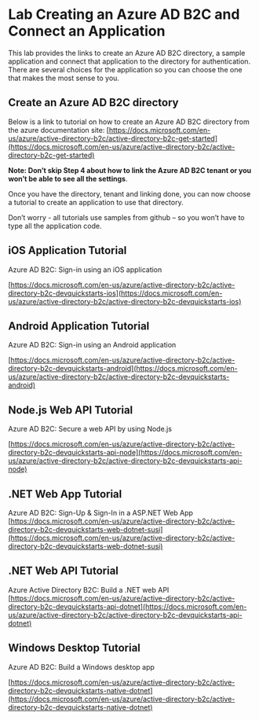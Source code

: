 ﻿# Lab Creating an Azure AD B2C and Connect an Application

This lab provides the links to create an Azure AD B2C directory, a sample application and connect that application to the directory for authentication.  There are several choices for the application so you can choose the one that makes the most sense to you.

## Create an Azure AD B2C directory
Below is a link to tutorial on how to create an Azure AD B2C directory from the azure documentation site:
[https://docs.microsoft.com/en-us/azure/active-directory-b2c/active-directory-b2c-get-started](https://docs.microsoft.com/en-us/azure/active-directory-b2c/active-directory-b2c-get-started)

**Note: Don’t skip Step 4 about how to link the Azure AD B2C tenant or you won’t be able to see all the settings**.

Once you have the directory, tenant and linking done, you can now choose a tutorial to create an application to use that directory.

Don’t worry - all tutorials use samples from github – so you won’t have to type all the application code.

## iOS Application Tutorial

Azure AD B2C: Sign-in using an iOS application

[https://docs.microsoft.com/en-us/azure/active-directory-b2c/active-directory-b2c-devquickstarts-ios](https://docs.microsoft.com/en-us/azure/active-directory-b2c/active-directory-b2c-devquickstarts-ios)

## Android Application Tutorial
Azure AD B2C: Sign-in using an Android application

[https://docs.microsoft.com/en-us/azure/active-directory-b2c/active-directory-b2c-devquickstarts-android](https://docs.microsoft.com/en-us/azure/active-directory-b2c/active-directory-b2c-devquickstarts-android)

## Node.js Web API Tutorial
Azure AD B2C: Secure a web API by using Node.js

[https://docs.microsoft.com/en-us/azure/active-directory-b2c/active-directory-b2c-devquickstarts-api-node](https://docs.microsoft.com/en-us/azure/active-directory-b2c/active-directory-b2c-devquickstarts-api-node)

## .NET Web App Tutorial
Azure AD B2C: Sign-Up & Sign-In in a ASP.NET Web App
[https://docs.microsoft.com/en-us/azure/active-directory-b2c/active-directory-b2c-devquickstarts-web-dotnet-susi](https://docs.microsoft.com/en-us/azure/active-directory-b2c/active-directory-b2c-devquickstarts-web-dotnet-susi)

## .NET Web API Tutorial
Azure Active Directory B2C: Build a .NET web API
[https://docs.microsoft.com/en-us/azure/active-directory-b2c/active-directory-b2c-devquickstarts-api-dotnet](https://docs.microsoft.com/en-us/azure/active-directory-b2c/active-directory-b2c-devquickstarts-api-dotnet)

## Windows Desktop Tutorial
Azure AD B2C: Build a Windows desktop app

[https://docs.microsoft.com/en-us/azure/active-directory-b2c/active-directory-b2c-devquickstarts-native-dotnet](https://docs.microsoft.com/en-us/azure/active-directory-b2c/active-directory-b2c-devquickstarts-native-dotnet)
